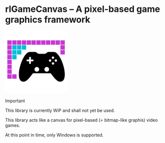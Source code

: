 # rlGameCanvas – A pixel-based game graphics framework
<img alt="rlGameCanvas Logo" src="res/logo.jpg" width="200px">

> [!IMPORTANT]
> This library is currently WiP and shall not yet be used.

This library acts like a canvas for pixel-based (= bitmap-like graphis) video games.

At this point in time, only Windows is supported.
